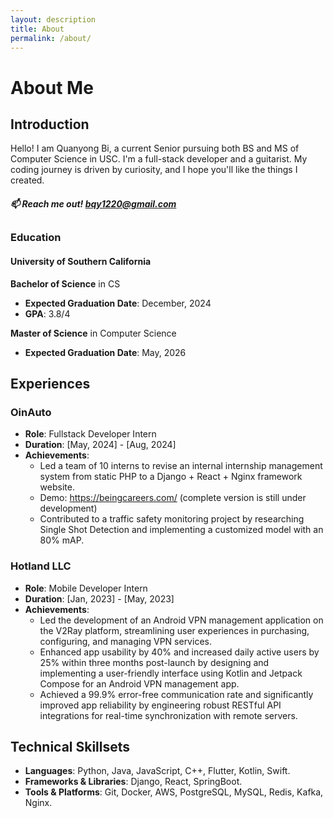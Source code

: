 ```yaml
---
layout: description
title: About
permalink: /about/
---
```


# About Me

## Introduction
Hello! I am Quanyong Bi, a current Senior pursuing both BS and MS of Computer Science in USC. I'm a full-stack developer and a guitarist. My coding journey is driven by curiosity, and I hope you'll like the things I created.

##### 📫 Reach me out! **bqy1220@gmail.com**

##
### Education
#### University of Southern California
**Bachelor of Science** in CS
- **Expected Graduation Date**: December, 2024
- **GPA**: 3.8/4

**Master of Science** in Computer Science
- **Expected Graduation Date**: May, 2026


## Experiences
### OinAuto
- **Role**: Fullstack Developer Intern
- **Duration**: [May, 2024] - [Aug, 2024]
- **Achievements**:
  - Led a team of 10 interns to revise an internal internship management system from static PHP to a Django + React + Nginx framework website.
  - Demo: https://beingcareers.com/ (complete version is still under development)
  - Contributed to a traffic safety monitoring project by researching Single Shot Detection and implementing a customized model with an 80% mAP.

### Hotland LLC
- **Role**: Mobile Developer Intern
- **Duration**: [Jan, 2023] - [May, 2023]
- **Achievements**:
  - Led the development of an Android VPN management application on the V2Ray platform, streamlining user experiences in purchasing, configuring, and managing VPN services.
  - Enhanced app usability by 40% and increased daily active users by 25% within three months post-launch by designing and implementing a user-friendly interface using Kotlin and Jetpack Compose for an Android VPN management app.
  - Achieved a 99.9% error-free communication rate and significantly improved app reliability by engineering robust RESTful API integrations for real-time synchronization with remote servers.

## Technical Skillsets
- **Languages**: Python, Java, JavaScript, C++, Flutter, Kotlin, Swift.
- **Frameworks & Libraries**: Django, React, SpringBoot.
- **Tools & Platforms**: Git, Docker, AWS, PostgreSQL, MySQL, Redis, Kafka, Nginx.

